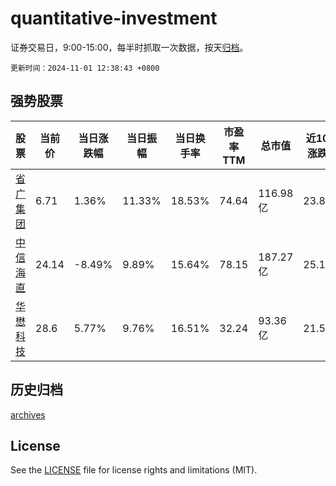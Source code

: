 # quantitative-investment

证券交易日，9:00-15:00，每半时抓取一次数据，按天[归档](archives)。

`更新时间：2024-11-01 12:38:43 +0800`

## 强势股票

|股票|当前价|当日涨跌幅|当日振幅|当日换手率|市盈率TTM|总市值|近10日涨跌幅|
|----|----|----|----|----|----|----|----|
|[省广集团](https://xueqiu.com/S/SZ002400)|6.71|1.36%|11.33%|18.53%|74.64|116.98亿|23.8%|
|[中信海直](https://xueqiu.com/S/SZ000099)|24.14|-8.49%|9.89%|15.64%|78.15|187.27亿|25.14%|
|[华懋科技](https://xueqiu.com/S/SH603306)|28.6|5.77%|9.76%|16.51%|32.24|93.36亿|21.55%|

## 历史归档

[archives](archives)

## License

See the [LICENSE](LICENSE) file for license rights and limitations (MIT).